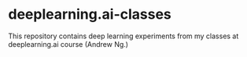 # deeplearning.ai-classes
This repository contains deep learning experiments from my classes at deeplearning.ai course (Andrew Ng.)
